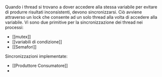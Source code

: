 Quando i thread si trovano a dover accedere alla stessa variabile per evitare di produrre risultati inconsistenti, devono sincronizzarsi. Ciò avviene attraverso un lock che consente ad un solo thread alla volta di accedere alla variabile.
Vi sono due primitive per la sincronizzazione dei thread nei processi:
- [[mutex]]
- [[variabili di condizione]]
- [[Semafori]]

Sincronizzazioni implementate:
- [[Produttore Consumatore]]
- 

